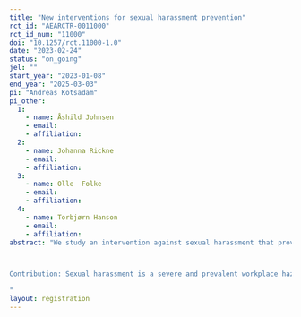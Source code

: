 ```yaml
---
title: "New interventions for sexual harassment prevention"
rct_id: "AEARCTR-0011000"
rct_id_num: "11000"
doi: "10.1257/rct.11000-1.0"
date: "2023-02-24"
status: "on_going"
jel: ""
start_year: "2023-01-08"
end_year: "2025-03-03"
pi: "Andreas Kotsadam"
pi_other:
  1:
    - name: Åshild Johnsen
    - email: 
    - affiliation: 
  2:
    - name: Johanna Rickne
    - email: 
    - affiliation: 
  3:
    - name: Olle  Folke
    - email: 
    - affiliation: 
  4:
    - name: Torbjørn Hanson
    - email: 
    - affiliation: 
abstract: "We study an intervention against sexual harassment that provides information on attitudes and job performance. We randomize the intervention across small rooms with military recruits in the boot camp of the Norwegian military. Outcome variables include sexual harassment prevalence and attitudes toward voicing disagreement with harassment when it occurs. An extended analysis studies attrition from the training to understand if our interventions can prevent occupational exit among women.

Contribution: Sexual harassment is a severe and prevalent workplace hazard. It is discrimination by law and a form of violence against women. Previous evaluations of the most common prevention policies have shown a lack of efficiency or even counterproductive results. We suggest a new prevention method and test its efficiency with randomized control trials. This produces new actionable knowledge for sexual harassment prevention. 
"
layout: registration
---
```


